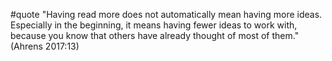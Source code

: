 #quote  "Having read more does not automatically mean having more ideas. Especially in the beginning, it means having fewer ideas to work with, because you know that others have already thought of most of them." (Ahrens 2017:13)